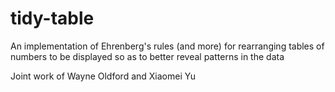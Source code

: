# tidy-table
An implementation of Ehrenberg's rules (and more) for rearranging tables of numbers to be displayed so as to better reveal patterns in the data

Joint work of Wayne Oldford and Xiaomei Yu
